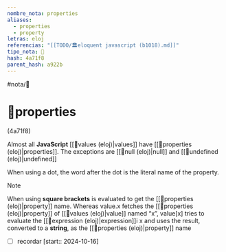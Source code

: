 ```yaml
---
nombre_nota: properties
aliases:
  - properties
  - property
letras: eloj
referencias: "[[TODO/🏛️eloquent javascript (b1018).md]]"
tipo_nota: 📑
hash: 4a71f8
parent_hash: a922b
---
```


#nota/📑

# 📑properties
<div class="hash">(4a71f8)</div>

Almost all __JavaScript__ [[📑values (eloj)|values]] have [[📑properties (eloj)|properties]]. The exceptions are [[📑null (eloj)|null]] and [[📑undefined (eloj)|undefined]]

When using a dot, the word after the dot is the literal name of the property.



> [!NOTE] 
When using __square brackets__ is evaluated to get the [[📑properties (eloj)|property]] name. Whereas value.x fetches the [[📑properties (eloj)|property]] of [[📑values (eloj)|value]] named “x”, value[x] tries to evaluate the [[📑expression (eloj)|expression]]i x and uses the result, converted to a __string__, as the [[📑properties (eloj)|property]] name

- [ ] recordar  [start:: 2024-10-16]
